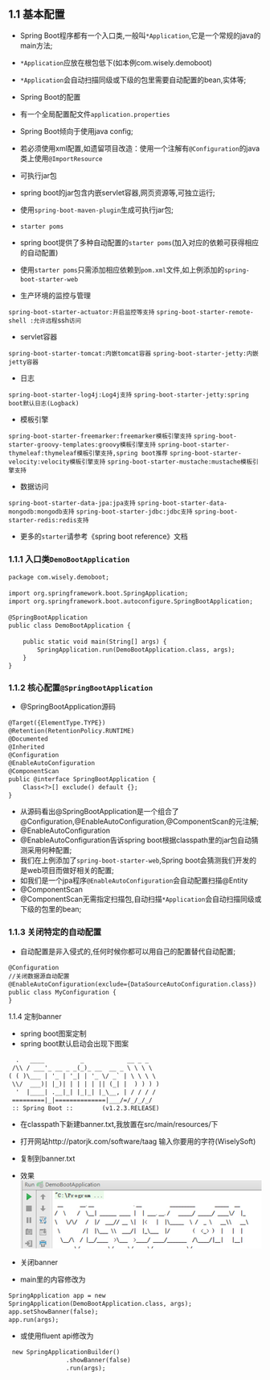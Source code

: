## 1.1 基本配置
- Spring Boot程序都有一个入口类,一般叫`*Application`,它是一个常规的java的main方法;
 - `*Application`应放在根包低下(如本例com.wisely.demoboot)
 - `*Application`会自动扫描同级或下级的包里需要自动配置的bean,实体等;

- Spring Boot的配置
 - 有一个全局配置配文件`application.properties`
 - Spring Boot倾向于使用java config;
 - 若必须使用xml配置,如遗留项目改造：使用一个注解有`@Configuration`的java类上使用`@ImportResource`

- 可执行jar包
 - spring boot的jar包含内嵌servlet容器,网页资源等,可独立运行;
 - 使用`spring-boot-maven-plugin`生成可执行jar包;

- `starter poms`
 - spring boot提供了多种自动配置的`starter poms`(加入对应的依赖可获得相应的自动配置)
 - 使用`starter poms`只需添加相应依赖到`pom.xml`文件,如上例添加的`spring-boot-starter-web`

 - 生产环境的监控与管理

 `spring-boot-starter-actuator:开启监控等支持`
 `spring-boot-starter-remote-shell :允许远程`ssh`访问`

 - servlet容器

 `spring-boot-starter-tomcat:内嵌tomcat容器`
 `spring-boot-starter-jetty:内嵌jetty容器`

 - 日志

 `spring-boot-starter-log4j:Log4j支持`
 `spring-boot-starter-jetty:spring boot默认日志(Logback)`

 - 模板引擎

 `spring-boot-starter-freemarker:freemarker模板引擎支持`
 `spring-boot-starter-groovy-templates:groovy模板引擎支持`
 `spring-boot-starter-thymeleaf:thymeleaf模板引擎支持,spring boot推荐`
 `spring-boot-starter-velocity:velocity模板引擎支持`
 `spring-boot-starter-mustache:mustache模板引擎支持`

  - 数据访问

 `spring-boot-starter-data-jpa:jpa支持`
 `spring-boot-starter-data-mongodb:mongodb支持`
 `spring-boot-starter-jdbc:jdbc支持`
 `spring-boot-starter-redis:redis支持`

 - 更多的`starter`请参考《spring boot reference》文档

### 1.1.1 入口类`DemoBootApplication`

```
package com.wisely.demoboot;

import org.springframework.boot.SpringApplication;
import org.springframework.boot.autoconfigure.SpringBootApplication;

@SpringBootApplication
public class DemoBootApplication {

    public static void main(String[] args) {
        SpringApplication.run(DemoBootApplication.class, args);
    }
}

```
### 1.1.2 核心配置`@SpringBootApplication`
- @SpringBootApplication源码
```
@Target({ElementType.TYPE})
@Retention(RetentionPolicy.RUNTIME)
@Documented
@Inherited
@Configuration
@EnableAutoConfiguration
@ComponentScan
public @interface SpringBootApplication {
    Class<?>[] exclude() default {};
}
```
- 从源码看出@SpringBootApplication是一个组合了@Configuration,@EnableAutoConfiguration,@ComponentScan的元注解;
- @EnableAutoConfiguration
 - @EnableAutoConfiguration告诉spring boot根据classpath里的jar包自动猜测采用何种配置;
 - 我们在上例添加了`spring-boot-starter-web`,Spring boot会猜测我们开发的是web项目而做好相关的配置;
 - 如我们是一个jpa程序`@EnableAutoConfiguration`会自动配置扫描@Entity
- @ComponentScan
 - @ComponentScan无需指定扫描包,自动扫描`*Application`会自动扫描同级或下级的包里的bean;

### 1.1.3 关闭特定的自动配置
- 自动配置是非入侵式的,任何时候你都可以用自己的配置替代自动配置;
```
@Configuration
//关闭数据源自动配置
@EnableAutoConfiguration(exclude={DataSourceAutoConfiguration.class})
public class MyConfiguration {
}
```
1.1.4 定制banner
- spring boot图案定制
 - spring boot默认启动会出现下图案
```
  .   ____          _            __ _ _
 /\\ / ___'_ __ _ _(_)_ __  __ _ \ \ \ \
( ( )\___ | '_ | '_| | '_ \/ _` | \ \ \ \
 \\/  ___)| |_)| | | | | || (_| |  ) ) ) )
  '  |____| .__|_| |_|_| |_\__, | / / / /
 =========|_|==============|___/=/_/_/_/
 :: Spring Boot ::        (v1.2.3.RELEASE)
```

 - 在classpath下新建banner.txt,我放置在src/main/resources/下
 - 打开网站http://patorjk.com/software/taag 输入你要用的字符(WiselySoft)
 - 复制到banner.txt
 - 效果
 ![](resources/2-1.jpg)

- 关闭banner
 - main里的内容修改为
```
SpringApplication app = new SpringApplication(DemoBootApplication.class, args);
app.setShowBanner(false);
app.run(args);
```
 - 或使用fluent api修改为
```
 new SpringApplicationBuilder()
                .showBanner(false)
                .run(args);
```